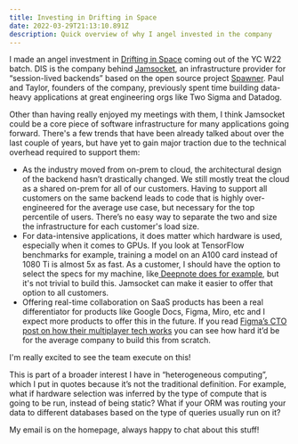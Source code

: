 ```yaml
---
title: Investing in Drifting in Space
date: 2022-03-29T21:13:10.891Z
description: Quick overview of why I angel invested in the company
---
```

I made an angel investment in [Drifting in Space](https://driftingin.space/) coming out of the YC W22 batch. DIS is the company behind [Jamsocket](https://jamsocket.com/), an infrastructure provider for “session-lived backends” based on the open source project [Spawner](https://github.com/drifting-in-space/spawner). Paul and Taylor, founders of the company, previously spent time building data-heavy applications at great engineering orgs like Two Sigma and Datadog. 

Other than having really enjoyed my meetings with them, I think Jamsocket could be a core piece of software infrastructure for many applications going forward. There's a few trends that have been already talked about over the last couple of years, but have yet to gain major traction due to the technical overhead required to support them:

* As the industry moved from on-prem to cloud, the architectural design of the backend hasn’t drastically changed. We still mostly treat the cloud as a shared on-prem for all of our customers. Having to support all customers on the same backend leads to code that is highly over-engineered for the average use case, but necessary for the top percentile of users. There’s no easy way to separate the two and size the infrastructure for each customer's load size.
* For data-intensive applications, it does matter which hardware is used, especially when it comes to GPUs. If you look at TensorFlow benchmarks for example, training a model on an A100 card instead of 1080 Ti is almost 5x as fast. As a customer, I should have the option to select the specs for my machine, like[ Deepnote does for example](https://docs.deepnote.com/resources/pricing#machines-hardware), but it's not trivial to build this. Jamsocket can make it easier to offer that option to all customers.
* Offering real-time collaboration on SaaS products has been a real differentiator for products like Google Docs, Figma, Miro, etc and I expect more products to offer this in the future. If you read [Figma’s CTO post on how their multiplayer tech works](https://www.figma.com/blog/how-figmas-multiplayer-technology-works/) you can see how hard it’d be for the average company to build this from scratch. 

I'm really excited to see the team execute on this!

This is part of a broader interest I have in “heterogeneous computing”, which I put in quotes because it’s not the traditional definition. For example, what if hardware selection was inferred by the type of compute that is going to be run, instead of being static? What if your ORM was routing your data to different databases based on the type of queries usually run on it? 

My email is on the homepage, always happy to chat about this stuff!